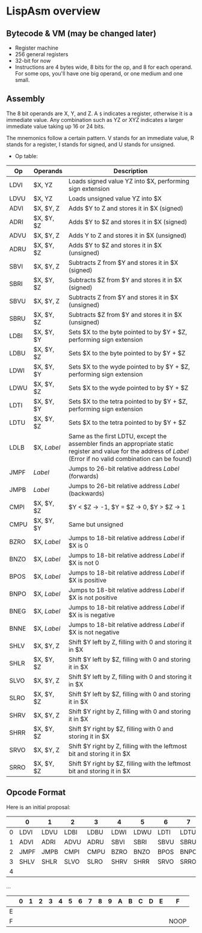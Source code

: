# LispAsm overview

## Bytecode & VM (may be changed later)
* Register machine
* 256 general registers
* 32-bit for now
* Instructions are 4 bytes wide, 8 bits for the op, and 8 for each operand. For some ops, you'll have one big operand, or one medium and one small.


## Assembly
The 8 bit operands are X, Y, and Z. A `$` indicates a register, otherwise it is a immediate value.
Any combination such as YZ or XYZ indicates a larger immediate value taking up 16 or 24 bits.

The mnemonics follow a certain pattern. V stands for an immediate value, R stands for a register, I stands for signed, and U stands for unsigned.

* Op table:

| Op    | Operands    | Description |
|-------|-------------|-------------|
| LDVI  | $X, YZ      | Loads signed value YZ into $X, performing sign extension |
| LDVU  | $X, YZ      | Loads unsigned value YZ into $X |
| ADVI  | $X, $Y, Z   | Adds $Y to Z and stores it in $X (signed) |
| ADRI  | $X, $Y, $Z  | Adds $Y to $Z and stores it in $X (signed) |
| ADVU  | $X, $Y, Z   | Adds Y to Z and stores it in $X (unsigned) |
| ADRU  | $X, $Y, $Z  | Adds $Y to $Z and stores it in $X (unsigned) |
| SBVI  | $X, $Y, Z   | Subtracts Z from $Y and stores it in $X (signed) |
| SBRI  | $X, $Y, $Z  | Subtracts $Z from $Y and stores it in $X (signed) |
| SBVU  | $X, $Y, Z   | Subtracts Z from $Y and stores it in $X (unsigned) |
| SBRU  | $X, $Y, $Z  | Subtracts $Z from $Y and stores it in $X (unsigned) |
| LDBI  | $X, $Y, $Y  | Sets $X to the byte pointed to by $Y + $Z, performing sign extension |
| LDBU  | $X, $Y, $Z  | Sets $X to the byte pointed to by $Y + $Z |
| LDWI  | $X, $Y, $Y  | Sets $X to the wyde pointed to by $Y + $Z, performing sign extension |
| LDWU  | $X, $Y, $Z  | Sets $X to the wyde pointed to by $Y + $Z |
| LDTI  | $X, $Y, $Y  | Sets $X to the tetra pointed to by $Y + $Z, performing sign extension |
| LDTU  | $X, $Y, $Z  | Sets $X to the tetra pointed to by $Y + $Z |
| LDLB   | $X, *Label* | Same as the first LDTU, except the assembler finds an appropriate static register and value for the address of *Label* (Error if no valid combination can be found) |
| JMPF  | *Label*     | Jumps to 26-bit relative address *Label* (forwards) |
| JMPB  | *Label*     | Jumps to 26-bit relative address *Label* (backwards) |
| CMPI  | $X, $Y, $Z  | $Y < $Z -> -1, $Y = $Z -> 0, $Y > $Z -> 1 |
| CMPU  | $X, $Y, $Y  | Same but unsigned |
| BZRO  | $X, *Label* | Jumps to 18-bit relative address *Label* if $X is 0 |
| BNZO  | $X, *Label* | Jumps to 18-bit relative address *Label* if $X is not 0 |
| BPOS  | $X, *Label* | Jumps to 18-bit relative address *Label* if $X is positive |
| BNPO  | $X, *Label* | Jumps to 18-bit relative address *Label* if $X is not positive |
| BNEG  | $X, *Label* | Jumps to 18-bit relative address *Label* if $X is is negative |
| BNNE  | $X, *Label* | Jumps to 18-bit relative address *Label* if $X is not negative |
| SHLV  | $X, $Y, Z   | Shift $Y left by Z, filling with 0 and storing it in $X |
| SHLR  | $X, $Y, $Z  | Shift $Y left by $Z, filling with 0 and storing it in $X |
| SLVO  | $X, $Y, Z   | Shift $Y left by Z, filling with 0 and storing it in $X |
| SLRO  | $X, $Y, $Z  | Shift $Y left by $Z, filling with 0 and storing it in $X |
| SHRV  | $X, $Y, Z   | Shift $Y right by Z, filling with 0 and storing it in $X |
| SHRR  | $X, $Y, $Z  | Shift $Y right by $Z, filling with 0 and storing it in $X |
| SRVO  | $X, $Y, Z   | Shift $Y right by Z, filling with the leftmost bit and storing it in $X |
| SRRO  | $X, $Y, $Z  | Shift $Y right by $Z, filling with the leftmost bit and storing it in $X |

## Opcode Format

Here is an initial proposal:

|   | 0    | 1    | 2    | 3    | 4    | 5    | 6    | 7    | 8    | 9    | A    | B    | C    | D    | E    | F    |
|---|------|------|------|------|------|------|------|------|------|------|------|------|------|------|------|------|
| 0 | LDVI | LDVU | LDBI | LDBU | LDWI | LDWU | LDTI | LDTU |      |      |      |      |      |      |      |      |
| 1 | ADVI | ADRI | ADVU | ADRU | SBVI | SBRI | SBVU | SBRU | MLVI | MLRI | MLVU | MLRU | DVVI | DVRI | DVVU | DVRU |
| 2 | JMPF | JMPB | CMPI | CMPU | BZRO | BNZO | BPOS | BNPO | BNEG | BNNE |      |      |      |      |      |      |
| 3 | SHLV | SHLR | SLVO | SLRO | SHRV | SHRR | SRVO | SRRO |      |      |      |      |      |      |      |      |
| 4 |      |      |      |      |      |      |      |      |      |      |      |      |      |      |      |      |

...


|   | 0    | 1    | 2    | 3    | 4    | 5    | 6    | 7    | 8    | 9    | A    | B    | C    | D    | E    | F    |
|---|------|------|------|------|------|------|------|------|------|------|------|------|------|------|------|------|
| E |      |      |      |      |      |      |      |      |      |      |      |      |      |      |      |      |
| F |      |      |      |      |      |      |      |      |      |      |      |      |      |      |      | NOOP |
